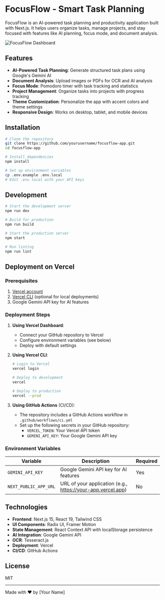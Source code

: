 # FocusFlow - Smart Task Planning

FocusFlow is an AI-powered task planning and productivity application built with Next.js. It helps users organize tasks, manage projects, and stay focused with features like AI planning, focus mode, and document analysis.

![FocusFlow Dashboard](public/placeholder.jpg)

## Features

- **AI-Powered Task Planning**: Generate structured task plans using Google's Gemini AI
- **Document Analysis**: Upload images or PDFs for OCR and AI analysis
- **Focus Mode**: Pomodoro timer with task tracking and statistics
- **Project Management**: Organize tasks into projects with progress tracking
- **Theme Customization**: Personalize the app with accent colors and theme settings
- **Responsive Design**: Works on desktop, tablet, and mobile devices

## Installation

```bash
# Clone the repository
git clone https://github.com/yourusername/focusflow-app.git
cd focusflow-app

# Install dependencies
npm install

# Set up environment variables
cp .env.example .env.local
# Edit .env.local with your API keys
```

## Development

```bash
# Start the development server
npm run dev

# Build for production
npm run build

# Start the production server
npm start

# Run linting
npm run lint
```

## Deployment on Vercel

### Prerequisites

1. [Vercel account](https://vercel.com/signup)
2. [Vercel CLI](https://vercel.com/docs/cli) (optional for local deployments)
3. Google Gemini API key for AI features

### Deployment Steps

1. **Using Vercel Dashboard**:
   - Connect your GitHub repository to Vercel
   - Configure environment variables (see below)
   - Deploy with default settings

2. **Using Vercel CLI**:
   ```bash
   # Login to Vercel
   vercel login

   # Deploy to development
   vercel

   # Deploy to production
   vercel --prod
   ```

3. **Using GitHub Actions** (CI/CD):
   - The repository includes a GitHub Actions workflow in `.github/workflows/ci.yml`
   - Set up the following secrets in your GitHub repository:
     - `VERCEL_TOKEN`: Your Vercel API token
     - `GEMINI_API_KEY`: Your Google Gemini API key

### Environment Variables

| Variable | Description | Required |
|----------|-------------|----------|
| `GEMINI_API_KEY` | Google Gemini API key for AI features | Yes |
| `NEXT_PUBLIC_APP_URL` | URL of your application (e.g., https://your-app.vercel.app) | No |

## Technologies

- **Frontend**: Next.js 15, React 19, Tailwind CSS
- **UI Components**: Radix UI, Framer Motion
- **State Management**: React Context API with localStorage persistence
- **AI Integration**: Google Gemini API
- **OCR**: Tesseract.js
- **Deployment**: Vercel
- **CI/CD**: GitHub Actions

## License

MIT

---

Made with ❤️ by [Your Name]